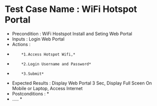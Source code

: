 # Test Case Name : WiFi Hotspot Portal #
* Precondition : WiFi Hostspot Install and Seting Web Portal 
* Inputs :  Login Web Portal
* Actions :  
*         *1.Access Hotspot Wifi,*
*         *2.Login Username and Password*
*         *3.Submit*
* Expected Results :  Display Web Portal 3 Sec, Display Full Sceen On Mobile or Laptop, Access Internet 
* Postconditions : *
* ..... *
